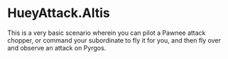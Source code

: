# HueyAttack.Altis

This is a very basic scenario wherein you can pilot a Pawnee attack chopper, or command your subordinate to fly it for you, and then fly over and observe an attack on Pyrgos.
